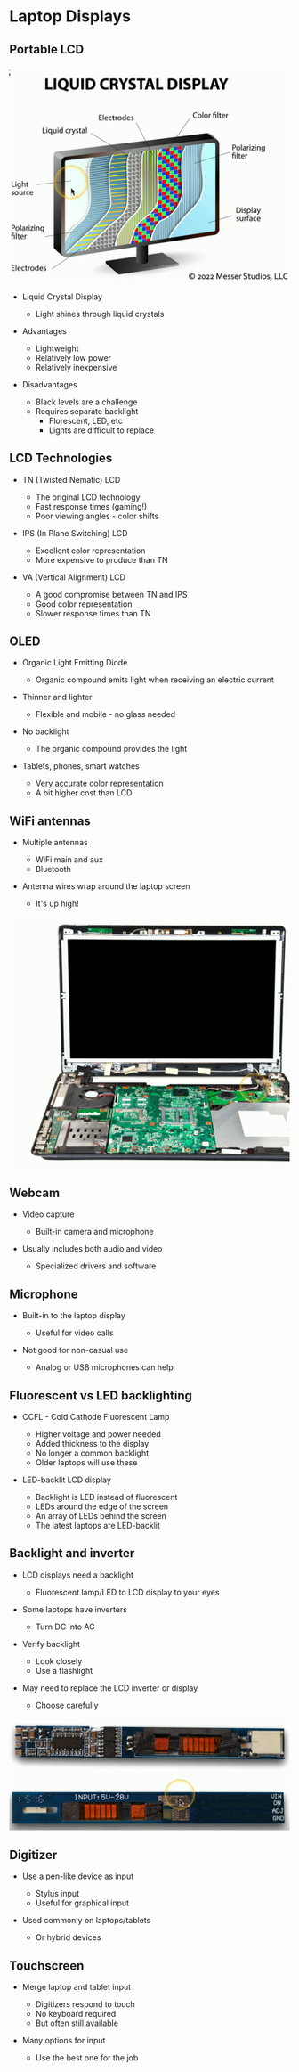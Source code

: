 # Laptop Displays


## Portable LCD

![](assets/2024-11-24-08-27-34.png)

* Liquid Crystal Display 
    * Light shines through liquid crystals

* Advantages
    * Lightweight
    * Relatively low power
    * Relatively inexpensive

* Disadvantages
    * Black levels are a challenge
    * Requires separate backlight 
        * Florescent, LED, etc
        * Lights are difficult to replace


## LCD Technologies

* TN (Twisted Nematic) LCD
    * The original LCD technology
    * Fast response times (gaming!)
    * Poor viewing angles - color shifts

* IPS (In Plane Switching) LCD
    * Excellent color representation
    * More expensive to produce than TN

* VA (Vertical Alignment) LCD
    * A good compromise between TN and IPS
    * Good color representation
    * Slower response times than TN


## OLED 

* Organic Light Emitting Diode
    * Organic compound emits light when receiving an electric current

* Thinner and lighter
    * Flexible and mobile - no glass needed

* No backlight
    * The organic compound provides the light 

* Tablets, phones, smart watches
    * Very accurate color representation
    * A bit higher cost than LCD


## WiFi antennas

* Multiple antennas
    * WiFi main and aux
    * Bluetooth 

* Antenna wires wrap around the laptop screen
    * It's up high!

![](assets/2024-11-24-08-41-36.png)


## Webcam

* Video capture
    * Built-in camera and microphone

* Usually includes both audio and video
    * Specialized drivers and software


## Microphone

* Built-in to the laptop display
    * Useful for video calls

* Not good for non-casual use
    * Analog or USB microphones can help


## Fluorescent vs LED backlighting

* CCFL - Cold Cathode Fluorescent Lamp
    * Higher voltage and power needed
    * Added thickness to the display
    * No longer a common backlight
    * Older laptops will use these

* LED-backlit LCD display
    * Backlight is LED instead of fluorescent
    * LEDs around the edge of the screen
    * An array of LEDs behind the screen
    * The latest laptops are LED-backlit


## Backlight and inverter

* LCD displays need a backlight 
    * Fluorescent lamp/LED to LCD display to your eyes 

* Some laptops have inverters
    * Turn DC into AC

* Verify backlight 
    * Look closely
    * Use a flashlight

* May need to replace the LCD inverter or display
    * Choose carefully 

![](assets/2024-11-24-08-56-19.png)


## Digitizer

* Use a pen-like device as input
    * Stylus input
    * Useful for graphical input

* Used commonly on laptops/tablets
    * Or hybrid devices


## Touchscreen

* Merge laptop and tablet input 
    * Digitizers respond to touch 
    * No keyboard required
    * But often still available

* Many options for input
    * Use the best one for the job

